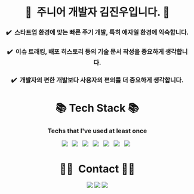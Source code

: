 

<h1 align="center">👋 &nbsp;주니어 개발자 김진우입니다. 👋 </h1>
  

  <h3 align="center">✔️ &nbsp;스타트업 환경에 맞는 빠른 주기 개발, 특히 애자일 환경에 익숙합니다.<br></h3>
  <h3 align="center">✔️ &nbsp;이슈 트래킹, 배포 히스토리 등의 기술 문서 작성을 중요하게 생각합니다.<br></h3>
  <h3 align="center">✔️ &nbsp;개발자의 편한 개발보다 사용자의 편의를 더 중요하게 생각합니다.</h3>
<!-- ✔️ &nbsp;저에 대해 궁금하시다면, <a href="https://www.notion.so/cucus/FullStack-Programmer-12a087212d21471abfce21cb3c347298">제 포트폴리오</a>를 방문해주세요. -->

<h1 align="center"><b>📚 Tech Stack 📚</b></h3>
<h3 align="center">Techs that I've used at least once</h3>

<p align="center">
<img src="https://img.shields.io/badge/Java-007396?style=flat-square&logo=Java&logoColor=white"/></a> &nbsp
<img src="https://img.shields.io/badge/JavaScript-F7DF1E?style=flat-square&logo=JavaScript&logoColor=white"/></a> &nbsp
<img src="https://img.shields.io/badge/Python-3776AB?style=flat-square&logo=Python&logoColor=white"/></a> &nbsp
<img src="https://img.shields.io/badge/Spring-6DB33F?style=flat-square&logo=Spring&logoColor=white"></a> &nbsp
<img src="https://img.shields.io/badge/Django-092E20?style=flat-square&logo=Django&logoColor=white"></a> &nbsp
<img src="https://img.shields.io/badge/MySQL-4479A1?style=flat-square&logo=MySQL&logoColor=white"/></a> &nbsp 
<img src="https://img.shields.io/badge/Git-FF0000?style=flat-square&logo=Git&logoColor=white"/></a> &nbsp

<br/>

 
<h1 align="center"><b> 🤝🏻 &nbsp;Contact 🤝🏻 </b></h3>

<p align="center">
<a href="mailto:119kju@gmail.com"><img src="https://img.shields.io/badge/-119kju@gmail.com-D14836?style=flat&logo=Gmail&logoColor=white"/></a>
<a href="https://www.facebook.com/kzkju"><img src="https://img.shields.io/badge/-@kzkju-1877F2?style=flat&logo=Facebook&logoColor=white"/></a>
 <!-- <a href="https://kprogrammer.pythonanywhere.com/"><img src="https://img.shields.io/badge/-photoPolio-CC0000?style=flat&logo=Django&logoColor=white"/></a> -->
<a href="https://github.com/jinu12"><img src="https://hits.seeyoufarm.com/api/count/incr/badge.svg?url=https%3A%2F%2Fgithub.com%2Fseondal&count_bg=%23000000&title_bg=%23000000&icon=github.svg&icon_color=%23E7E7E7&title=GitHub&edge_flat=false)"/></a>
<!-- notion  수정중/>
<!--<a href="https://legendary-open-e74.notion.site/888517a7ba3f4c2e9c356f407e01ee4c"><img src="https://img.shields.io/badge/-Portfolio-fff5ee?style=flat&logo=Notion&logoColor=black"/></a>
